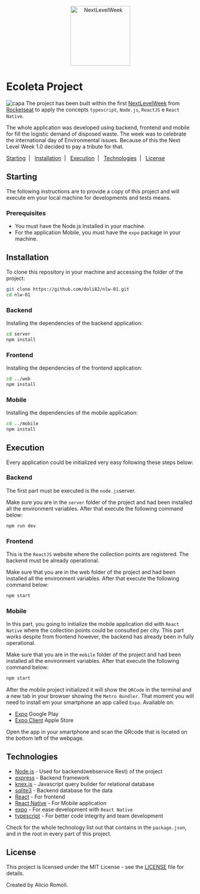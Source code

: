 <p align="center">
    <img alt="NextLevelWeek" title="#NextLevelWeek" src="https://user-images.githubusercontent.com/39415174/83923322-5f890f80-a758-11ea-88fa-9df8c50630b9.png" width="160px" />
</p>

# Ecoleta Project
![capa](https://user-images.githubusercontent.com/39415174/83946739-0fa65900-a7e9-11ea-9433-219ec85b1ed1.jpg)
The project has been built within the first  [NextLevelWeek](https://nextlevelweek.com/) from [Rocketseat](https://rocketseat.com.br) to apply the concepts `typescript`, `Node.js`, `ReactJS` e `React Native`.

The whole application was developed using backend, frontend and mobile for fill the logistic demand of disposed waste. The week was to celebrate the international day of Environmental issues. Because of this the Next Level Week 1.0 decided to pay a tribute for that.
  
  [Starting](#começando)&nbsp;&nbsp;|&nbsp;&nbsp;
  [Installation](#instalação)&nbsp;&nbsp;|&nbsp;&nbsp;
  [Execution](#execução)&nbsp;&nbsp;|&nbsp;&nbsp;
  [Technologies](#tecnologias)&nbsp;&nbsp;|&nbsp;&nbsp;
  [License](#licença)  

## Starting
The following instructions are to provide a copy of this project and will execute em your local machine for developments and tests means.

### Prerequisites

* You must have the Node.js Installed in your machine. 
* For the application Mobile, you must have the `expo` package in your machine.

## Installation

To clone this repository in your machine and accessing the folder of the project:

```bash
git clone https://github.com/doli82/nlw-01.git
cd nlw-01
```

### Backend
Installing the dependencies of the backend application:

```bash
cd server
npm install
```

### Frontend

Installing the dependencies of the frontend application:

```bash
cd ../web
npm install
```

### Mobile

Installing the dependencies of the mobile application:

```bash
cd ../mobile
npm install
```

## Execution
Every application could be initialized very easy following these steps below:

### Backend
The first part must be executed is the `node.js`server. 

Make sure you are in the `server` folder of the project and had been installed all the environment variables. After that execute the following command below:

```bash
npm run dev
```

### Frontend
This is the `ReactJS` website where the collection points are registered. The backend must be already operational.

Make sure that you are in the web folder of the project and had been installed all the environment variables. After that execute the following command below:

```bash
npm start
```
### Mobile
In this part, you going to initialize the mobile application did with `React Native` where the collection points could be consulted per city. This part works despite from frontend however, the backend has already been in fully operational. 

Make sure that you are in the `mobile`  folder of the project and had been installed all the environment variables. After that execute the following command below:

```bash
npm start
```
After the mobile project initialized it will show the `QRCode` in the terminal and a new tab in your browser showing the `Metro Bundler`. That moment you will need to install em your smartphone an app called `Expo`.
Available on:

- [Expo](https://play.google.com/store/apps/details?id=host.exp.exponent) Google Play
- [Expo Client](https://apps.apple.com/br/app/expo-client/id982107779) Apple Store

Open the app in your smartphone and scan the QRcode that is located on the bottom left of the webpage.


## Technologies

* [Node.js](https://nodejs.org/) - Used for backend(webservice Rest) of the project
* [express](https://expressjs.com/) - Backend framework
* [knex.js](http://knexjs.org/) - Javascript query builder for relational database
* [sqlite3](https://www.sqlite.org/) - Backend database for the data
* [React](https://reactjs.org/) - For frontend
* [React Native](https://reactnative.dev/) - For Mobile application
* [expo](https://expo.io/) - For ease development with `React Native`
* [typescript](https://www.typescriptlang.org/) - For better code integrity and team development

Check for the whole technology list out that contains in the `package.json`, and in the root in every part of this project.


## License

This project is licensed under the MIT License - see the [LICENSE](./LICENSE) file for details.


Created by Alicio Romoli.
